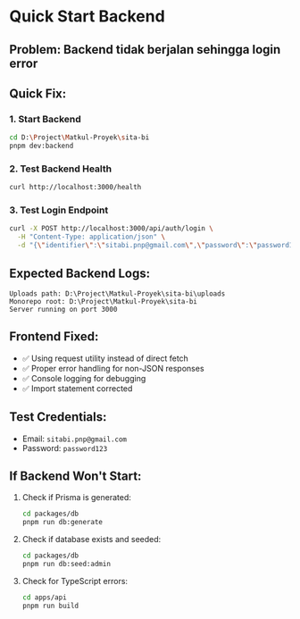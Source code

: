 # Quick Start Backend

## Problem: Backend tidak berjalan sehingga login error

## Quick Fix:

### 1. Start Backend
```bash
cd D:\Project\Matkul-Proyek\sita-bi
pnpm dev:backend
```

### 2. Test Backend Health
```bash
curl http://localhost:3000/health
```

### 3. Test Login Endpoint
```bash
curl -X POST http://localhost:3000/api/auth/login \
  -H "Content-Type: application/json" \
  -d "{\"identifier\":\"sitabi.pnp@gmail.com\",\"password\":\"password123\"}"
```

## Expected Backend Logs:
```
Uploads path: D:\Project\Matkul-Proyek\sita-bi\uploads
Monorepo root: D:\Project\Matkul-Proyek\sita-bi
Server running on port 3000
```

## Frontend Fixed:
- ✅ Using request utility instead of direct fetch
- ✅ Proper error handling for non-JSON responses  
- ✅ Console logging for debugging
- ✅ Import statement corrected

## Test Credentials:
- Email: `sitabi.pnp@gmail.com`
- Password: `password123`

## If Backend Won't Start:
1. Check if Prisma is generated:
   ```bash
   cd packages/db
   pnpm run db:generate
   ```

2. Check if database exists and seeded:
   ```bash  
   cd packages/db
   pnpm run db:seed:admin
   ```

3. Check for TypeScript errors:
   ```bash
   cd apps/api
   pnpm run build
   ```